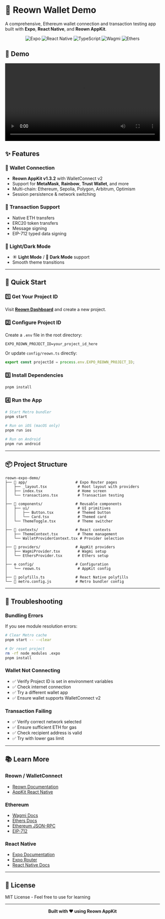 # 🚀 Reown Wallet Demo

A comprehensive, Ethereum wallet connection and transaction testing app built with **Expo**, **React Native**, and **Reown AppKit**.

<div align="center">

![Expo](https://img.shields.io/badge/Expo-~54.0-000020?style=for-the-badge&logo=expo)
![React Native](https://img.shields.io/badge/React%20Native-0.81-61DAFB?style=for-the-badge&logo=react)
![TypeScript](https://img.shields.io/badge/TypeScript-5.9-3178C6?style=for-the-badge&logo=typescript)
![Wagmi](https://img.shields.io/badge/Wagmi-2.17-8B5CF6?style=for-the-badge)
![Ethers](https://img.shields.io/badge/Ethers-6.15-3B82F6?style=for-the-badge)

</div>

## 📱 Demo

<video src="./assets/demos/reown-expo-demo.mp4" width="100%" controls>
  Your browser does not support the video tag.
</video>

## ✨ Features

### 💼 **Wallet Connection**
- **Reown AppKit v1.3.2** with WalletConnect v2
- Support for **MetaMask**, **Rainbow**, **Trust Wallet**, and more
- Multi-chain: Ethereum, Sepolia, Polygon, Arbitrum, Optimism
- Session persistence & network switching

### 💸 **Transaction Support**
- Native ETH transfers
- ERC20 token transfers
- Message signing
- EIP-712 typed data signing

### 🎨 **Light/Dark Mode**
- ☀️ **Light Mode** / 🌙 **Dark Mode** support
- Smooth theme transitions


---

## 🚀 Quick Start

### 1️⃣ **Get Your Project ID**

Visit [**Reown Dashboard**](https://dashboard.reown.com) and create a new project.

### 2️⃣ **Configure Project ID**

Create a `.env` file in the root directory:

```env
EXPO_REOWN_PROJECT_ID=your_project_id_here
```

Or update `config/reown.ts` directly:

```typescript
export const projectId = process.env.EXPO_REOWN_PROJECT_ID;
```

### 3️⃣ **Install Dependencies**

```bash
pnpm install
```

### 4️⃣ **Run the App**

```bash
# Start Metro bundler
pnpm start

# Run on iOS (macOS only)
pnpm run ios

# Run on Android
pnpm run android
```

---

## 📦 Project Structure

```
reown-expo-demo/
├── 📱 app/                      # Expo Router pages
│   ├── _layout.tsx              # Root layout with providers
│   ├── index.tsx                # Home screen
│   └── transactions.tsx         # Transaction testing
│
├── 🎨 components/               # Reusable components
│   ├── ui/                      # UI primitives
│   │   ├── Button.tsx           # Themed button
│   │   └── Card.tsx             # Themed card
│   └── ThemeToggle.tsx          # Theme switcher
│
├── 🧠 contexts/                 # React contexts
│   ├── ThemeContext.tsx         # Theme management
│   └── WalletProviderContext.tsx # Provider selection
│
├── 🔌 providers/                # AppKit providers
│   ├── WagmiProvider.tsx        # Wagmi setup
│   └── EthersProvider.tsx       # Ethers setup
│
├── ⚙️ config/                   # Configuration
│   └── reown.ts                 # AppKit config
│
├── 🔧 polyfills.ts              # React Native polyfills
└── 📄 metro.config.js           # Metro bundler config
```
---

## 🐛 Troubleshooting

### **Bundling Errors**

If you see module resolution errors:

```bash
# Clear Metro cache
pnpm start -- --clear

# Or reset project
rm -rf node_modules .expo
pnpm install
```

### **Wallet Not Connecting**

- ✅ Verify Project ID is set in environment variables
- ✅ Check internet connection
- ✅ Try a different wallet app
- ✅ Ensure wallet supports WalletConnect v2

### **Transaction Failing**

- ✅ Verify correct network selected
- ✅ Ensure sufficient ETH for gas
- ✅ Check recipient address is valid
- ✅ Try with lower gas limit

---

## 📚 Learn More

### **Reown / WalletConnect**
- [Reown Documentation](https://docs.reown.com)
- [AppKit React Native](https://docs.reown.com/appkit/react-native)

### **Ethereum**
- [Wagmi Docs](https://wagmi.sh)
- [Ethers Docs](https://docs.ethers.org)
- [Ethereum JSON-RPC](https://ethereum.org/en/developers/docs/apis/json-rpc/)
- [EIP-712](https://eips.ethereum.org/EIPS/eip-712)

### **React Native**
- [Expo Documentation](https://docs.expo.dev)
- [Expo Router](https://docs.expo.dev/router/introduction/)
- [React Native Docs](https://reactnative.dev)

---

## 📄 License

MIT License - Feel free to use for learning

---

<div align="center">

**Built with ❤️ using Reown AppKit**

</div>

